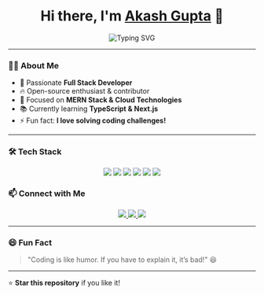 <h1 align="center">Hi there, I'm <a href="https://github.com/your-username">Akash Gupta</a> 👋</h1>

<p align="center">
  <img src="https://readme-typing-svg.demolab.com?font=Fira+Code&size=20&pause=1000&color=F7B93E&width=435&lines=Full+Stack+Developer;JavaScript+%7C+Node.js+%7C+React;Passionate+about+Open-Source+%F0%9F%94%A5" alt="Typing SVG" />
</p>

---

### **👨‍💻 About Me**
- 🚀 Passionate **Full Stack Developer**
- 🔥 Open-source enthusiast & contributor
- 🎯 Focused on **MERN Stack & Cloud Technologies**
- 📚 Currently learning **TypeScript & Next.js**
- ⚡ Fun fact: **I love solving coding challenges!**  

---

### **🛠 Tech Stack**
<p align="center">
  <img src="https://img.shields.io/badge/HTML5-%23E34F26.svg?style=for-the-badge&logo=html5&logoColor=white" />
  <img src="https://img.shields.io/badge/CSS3-%231572B6.svg?style=for-the-badge&logo=css3&logoColor=white" />
  <img src="https://img.shields.io/badge/JavaScript-%23F7DF1E.svg?style=for-the-badge&logo=javascript&logoColor=black" />
  <img src="https://img.shields.io/badge/Node.js-%23339933.svg?style=for-the-badge&logo=node.js&logoColor=white" />
  <img src="https://img.shields.io/badge/Express.js-%23000000.svg?style=for-the-badge&logo=express&logoColor=white" />
  <img src="https://img.shields.io/badge/MongoDB-%2347A248.svg?style=for-the-badge&logo=mongodb&logoColor=white" />
</p>



### **📫 Connect with Me**
<p align="center">
  <a href="https://www.linkedin.com/in/your-profile" target="_blank">
    <img src="https://img.shields.io/badge/LinkedIn-%230A66C2.svg?style=for-the-badge&logo=linkedin&logoColor=white" />
  </a>
  <a href="mailto:your-email@example.com">
    <img src="https://img.shields.io/badge/Gmail-%23D14836.svg?style=for-the-badge&logo=gmail&logoColor=white" />
  </a>
  <a href="https://your-portfolio.com">
    <img src="https://img.shields.io/badge/Portfolio-%2312100E.svg?style=for-the-badge&logo=firefox&logoColor=white" />
  </a>
</p>

---

### **😄 Fun Fact**
> "Coding is like humor. If you have to explain it, it’s bad!" 😆  

---

⭐ **Star this repository** if you like it!  
